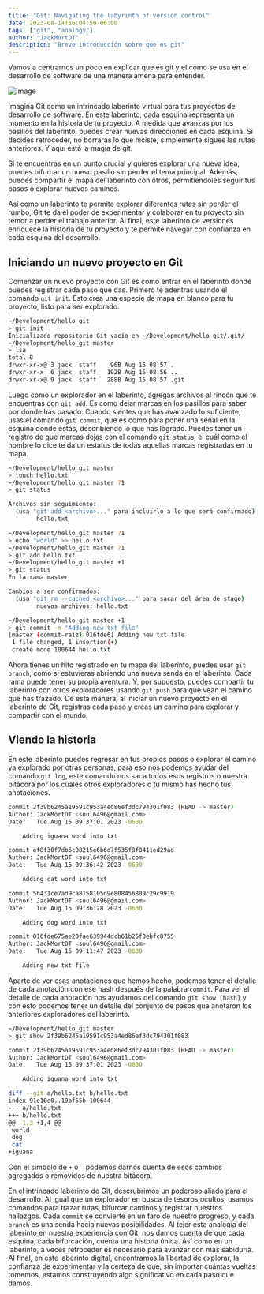 ```yaml
---
title: "Git: Navigating the labyrinth of version control"
date: 2023-08-14T16:04:50-06:00
tags: ["git", "analogy"]
author: "JackMortDT"
description: "Breve introducción sobre que es git"
---
```


Vamos a centrarnos un poco en explicar que es git y el como se usa en el desarrollo de software de una manera amena para entender.

![image](/posts/navigating_the_labyrinth_of_version_control/labyrinth.jpeg "Labyrinth")

Imagina Git como un intrincado laberinto virtual para tus proyectos de desarrollo de software. En este laberinto, cada esquina representa un momento en la historia de tu proyecto. A medida que avanzas por los pasillos del laberinto, puedes crear nuevas direcciones en cada esquina. Si decides retroceder, no borraras lo que hiciste, simplemente sigues las rutas anteriores. Y aquí está la magia de git.

Si te encuentras en un punto crucial y quieres explorar una nueva idea, puedes bifurcar un nuevo pasillo sin perder el tema principal. Además, puedes compartir el mapa del laberinto con otros, permitiéndoles seguir tus pasos o explorar nuevos caminos.

Así como un laberinto te permite explorar diferentes rutas sin perder el rumbo, Git te da el poder de experimentar y colaborar en tu proyecto sin temor a perder el trabajo anterior. Al final, este laberinto de versiones enriquece la historia de tu proyecto y te permite navegar con confianza en cada esquina del desarrollo.

## Iniciando un nuevo proyecto en Git

Comenzar un nuevo proyecto con Git es como entrar en el laberinto donde puedes registrar cada paso que das. Primero te adentras usando el comando `git init`. Esto crea una especie de mapa en blanco para tu proyecto, listo para ser explorado.

```bash
~/Development/hello_git
> git init
Inicializado repositorio Git vacío en ~/Development/hello_git/.git/
~/Development/hello_git master
> lsa
total 0
drwxr-xr-x@ 3 jack  staff    96B Aug 15 08:57 .
drwxr-xr-x  6 jack  staff   192B Aug 15 08:56 ..
drwxr-xr-x@ 9 jack  staff   288B Aug 15 08:57 .git
```

Luego como un explorador en el laberinto, agregas archivos al rincón que te encuentras con `git add`. Es como dejar marcas en los pasillos para saber por donde has pasado. Cuando sientes que has avanzado lo suficiente, usas el comando `git commit`, que es como para poner una señal en la esquina donde estás, describiendo lo que has logrado. Puedes tener un registro de que marcas dejas con el comando `git status`, el cuál como el nombre lo dice te da un estatus de todas aquellas marcas registradas en tu mapa.

```bash
~/Development/hello_git master
> touch hello.txt
~/Development/hello_git master ?1
> git status

Archivos sin seguimiento:
  (usa "git add <archivo>..." para incluirlo a lo que será confirmado)
        hello.txt

~/Development/hello_git master ?1
> echo "world" >> hello.txt
~/Development/hello_git master ?1
> git add hello.txt
~/Development/hello_git master +1
> git status
En la rama master

Cambios a ser confirmados:
  (usa "git rm --cached <archivo>..." para sacar del área de stage)
        nuevos archivos: hello.txt

~/Development/hello_git master +1
> git commit -m "Adding new txt file"
[master (commit-raíz) 016fde6] Adding new txt file
 1 file changed, 1 insertion(+)
 create mode 100644 hello.txt
```

Ahora tienes un hito registrado en tu mapa del laberinto, puedes usar `git branch`, como si estuvieras abriendo una nueva senda en el laberinto. Cada rama puede tener su propia aventura. Y, por supuesto, puedes compartir tu laberinto con otros exploradores usando `git push` para que vean el camino que has trazado. De esta manera, al iniciar un nuevo proyecto en el laberinto de Git, registras cada paso y creas un camino para explorar y compartir con el mundo.

## Viendo la historia

En este laberinto puedes regresar en tus propios pasos o explorar el camino ya explorado por otras personas, para eso nos podemos ayudar del comando `git log`, este comando nos saca todos esos registros o nuestra bitácora por los cuales otros exploradores o tu mismo has hecho tus anotaciones.

```bash
commit 2f39b6245a19591c953a4ed86ef3dc794301f083 (HEAD -> master)
Author: JackMortDT <soul6496@gmail.com>
Date:   Tue Aug 15 09:37:01 2023 -0600

    Adding iguana word into txt

commit ef8f30f7db6c08215e6b6d7f535f8f0411ed29ad
Author: JackMortDT <soul6496@gmail.com>
Date:   Tue Aug 15 09:36:42 2023 -0600

    Adding cat word into txt

commit 5b431ce7ad9ca8158105d9e808456809c29c9919
Author: JackMortDT <soul6496@gmail.com>
Date:   Tue Aug 15 09:36:28 2023 -0600

    Adding dog word into txt

commit 016fde675ae20fae639944dcb61b25f0ebfc8755
Author: JackMortDT <soul6496@gmail.com>
Date:   Tue Aug 15 09:11:47 2023 -0600

    Adding new txt file
```

Aparte de ver esas anotaciones que hemos hecho, podemos tener el detalle de cada anotación con ese hash después de la palabra `commit`. Para ver el detalle de cada anotación nos ayudamos del comando `git show [hash]` y con esto podemos tener un detalle del conjunto de pasos que anotaron los anteriores exploradores del laberinto.

```bash
~/Development/hello_git master
> git show 2f39b6245a19591c953a4ed86ef3dc794301f083

commit 2f39b6245a19591c953a4ed86ef3dc794301f083 (HEAD -> master)
Author: JackMortDT <soul6496@gmail.com>
Date:   Tue Aug 15 09:37:01 2023 -0600

    Adding iguana word into txt

diff --git a/hello.txt b/hello.txt
index 91e10e0..19bf55b 100644
--- a/hello.txt
+++ b/hello.txt
@@ -1,3 +1,4 @@
 world
 dog
 cat
+iguana
```

Con el simbolo de `+` o `-` podemos darnos cuenta de esos cambios agregados o removidos de nuestra bitácora.

En el intrincado laberinto de Git, descrubrimos un poderoso aliado para el desarrollo. Al igual que un explorador en busca de tesoros ocultos, usamos comandos para trazar rutas, bifurcar caminos y registrar nuestros hallazgos. Cada `commit` se convierte en un faro de nuestro progreso, y cada `branch` es una senda hacia nuevas posibilidades. Al tejer esta analogía del laberinto en nuestra experiencia con Git, nos damos cuenta de que cada esquina, cada bifurcación, cuenta una historia única. Así como en un laberinto, a veces retroceder es necesario para avanzar con más sabiduría. Al final, en este laberinto digital, encontramos la libertad de explorar, la confianza de experimentar y la certeza de que, sin importar cuántas vueltas tomemos, estamos construyendo algo significativo en cada paso que damos.